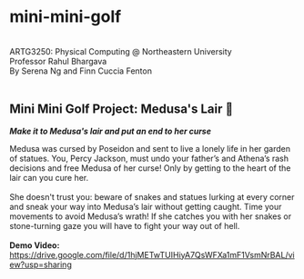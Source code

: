 # mini-mini-golf
<br>ARTG3250: Physical Computing @ Northeastern University
<br>Professor Rahul Bhargava
<br>By Serena Ng and Finn Cuccia Fenton
<br>
<br><h2>Mini Mini Golf Project: Medusa's Lair 🐍</h2>
<strong><i>Make it to Medusa's lair and put an end to her curse</i></strong>

Medusa was cursed by Poseidon and sent to live a lonely life in her garden of statues. You, Percy Jackson, must undo your father’s and Athena’s rash decisions and free Medusa of her curse! Only by getting to the heart of the lair can you cure her.
<br><br>
She doesn't trust you: beware of snakes and statues lurking at every corner and sneak your way into Medusa’s lair without getting caught. Time your movements to avoid Medusa’s wrath! If she catches you with her snakes or stone-turning gaze you will have to fight your way out of hell.
<br><br>
<strong>Demo Video: </strong>https://drive.google.com/file/d/1hjMETwTUIHiyA7QsWFXa1mF1VsmNrBAL/view?usp=sharing

